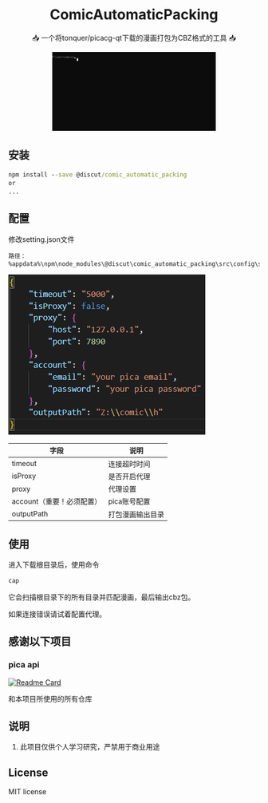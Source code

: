 <div align="center">

# ComicAutomaticPacking

📥 一个将tonquer/picacg-qt下载的漫画打包为CBZ格式的工具 📥

<img src="https://raw.githubusercontent.com/Discut/ComicAutomaticPacking/main/image/show%20v1.1.0.gif" width="65%" height="40%" /></div>

## 安装
```cmd
npm install --save @discut/comic_automatic_packing
or
...
```
## 配置

修改setting.json文件
```
路径：
%appdata%\npm\node_modules\@discut\comic_automatic_packing\src\config\setting.json
```
![setting image](https://github.com/Discut/ComicAutomaticPacking/blob/main/image/setting%20v1.1.0.png?raw=true)

| 字段                       | 说明              |
| ------------------------- | ---------------- |
| timeout                   | 连接超时时间     |
| isProxy                   | 是否开启代理     |
| proxy                     | 代理设置         |
| account（重要！必须配置） | pica账号配置     |
| outputPath                | 打包漫画输出目录 |

## 使用

进入下载根目录后，使用命令
```cmd
cap
```
它会扫描根目录下的所有目录并匹配漫画，最后输出cbz包。

如果连接错误请试着配置代理。

## 感谢以下项目
  ### pica api
   [![Readme Card](https://github-readme-stats.vercel.app/api/pin/?username=l2studio&repo=picacomic-api)](https://github.com/l2studio/picacomic-api) 

   和本项目所使用的所有仓库

## 说明
1. 此项目仅供个人学习研究，严禁用于商业用途

## License
MIT license
